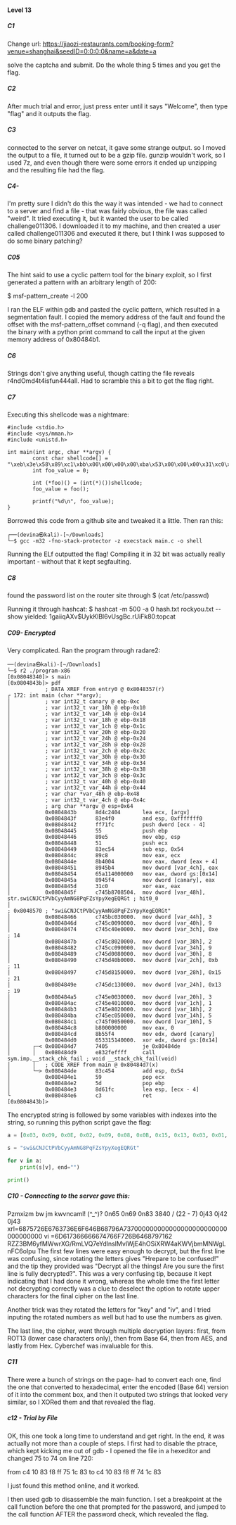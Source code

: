 #### Level 13

##### C1

Change url:
https://jiaozi-restaurants.com/booking-form?venue=shanghai&seedID=0:0:0:0&name=a&date=a

solve the captcha and submit. Do the whole thing 5 times and you get the flag.

##### C2

After much trial and error, just press enter until it says "Welcome", then type "flag" and it outputs the flag.

##### C3
connected to the server on netcat, it gave some strange output. so I moved the output to a file, it turned out to be a gzip file. gunzip wouldn't work, so I used 7z, and even though there were some errors it ended up unzipping and the resulting file had the flag.

##### C4-
I'm pretty sure I didn't do this the way it was intended - we had to connect to a server and find a file - that was fairly obvious, the file was called "weird". It tried executing it, but it wanted the user to be called challenge011306. I downloaded it to my machine, and then created a user called challenge011306 and executed it there, but I think I was supposed to do some binary patching?

##### C05
The hint said to use a cyclic pattern tool for the binary exploit, so I first generated a pattern with an arbitrary length of 200:

$ msf-pattern_create -l 200

I ran the ELF within gdb and pasted the cyclic pattern, which resulted in a segmentation fault. I copied the memory address of the fault and found the offset with the msf-pattern_offset command (-q flag), and then executed the binary with a python print command to call the input at the given memory address of 0x80484b1.

##### C6
Strings don't give anything useful, though catting the file reveals r4ndOmd4t4isfun444all. Had to scramble this a bit to get the flag right.

##### C7
Executing this shellcode was a nightmare:

```
#include <stdio.h>
#include <sys/mman.h>
#include <unistd.h>

int main(int argc, char **argv) {
        const char shellcode[] = "\xeb\x3e\x58\x89\xc1\xbb\x00\x00\x00\x00\xba\x53\x00\x00\x00\x31\xc0\x8a\x04\x19\x53\x51\x50\x89\xe1\xb8\x04\x00\x00\x00\xbb\x01\x00\x00\x00\x52\xba\x01\x00\x00\x00\xcd\x80\x5a\x59\x59\x5b\x43\x43\x4a\x75\xdb\xb8\x01\x00\x00\x00\xbb\x00\x00\x00\x00\xcd\x80\xe8\xbd\xff\xff\xff\x73\x68\x65\x6c\x6c\x63\x6f\x64\x65\x5f\x69\x73\x5f\x64\x61\x74\x61\x5f\x64\x61\x74\x61\x5f\x69\x73\x5f\x73\x68\x65\x6c\x6c\x63\x6f\x64\x65";
        int foo_value = 0;

        int (*foo)() = (int(*)())shellcode;
        foo_value = foo();

        printf("%d\n", foo_value);
}
```
Borrowed this code from a github site and tweaked it a little. Then ran this:
```
┌──(devina㉿kali)-[~/Downloads]
└─$ gcc -m32 -fno-stack-protector -z execstack main.c -o shell
```
Running the ELf outputted the flag! Compiling it in 32 bit was actually really important - without that it kept segfaulting.

##### C8
found the password list on the router site through $ (cat /etc/passwd)

Running it through hashcat: $ hashcat -m 500 -a 0 hash.txt rockyou.txt --show yielded: $1$gaiiqAXv$UykKlBl6vUsgBc.rUiFk80:topcat

##### C09- Encrypted
Very complicated. Ran the program through radare2:
```
──(devina㉿kali)-[~/Downloads]
└─$ r2 ./program-x86
[0x08048340]> s main
[0x0804843b]> pdf
            ; DATA XREF from entry0 @ 0x8048357(r)
┌ 172: int main (char **argv);
│           ; var int32_t canary @ ebp-0xc
│           ; var int32_t var_10h @ ebp-0x10
│           ; var int32_t var_14h @ ebp-0x14
│           ; var int32_t var_18h @ ebp-0x18
│           ; var int32_t var_1ch @ ebp-0x1c
│           ; var int32_t var_20h @ ebp-0x20
│           ; var int32_t var_24h @ ebp-0x24
│           ; var int32_t var_28h @ ebp-0x28
│           ; var int32_t var_2ch @ ebp-0x2c
│           ; var int32_t var_30h @ ebp-0x30
│           ; var int32_t var_34h @ ebp-0x34
│           ; var int32_t var_38h @ ebp-0x38
│           ; var int32_t var_3ch @ ebp-0x3c
│           ; var int32_t var_40h @ ebp-0x40
│           ; var int32_t var_44h @ ebp-0x44
│           ; var char *var_48h @ ebp-0x48
│           ; var int32_t var_4ch @ ebp-0x4c
│           ; arg char **argv @ esp+0x64
│           0x0804843b      8d4c2404       lea ecx, [argv]
│           0x0804843f      83e4f0         and esp, 0xfffffff0
│           0x08048442      ff71fc         push dword [ecx - 4]
│           0x08048445      55             push ebp
│           0x08048446      89e5           mov ebp, esp
│           0x08048448      51             push ecx
│           0x08048449      83ec54         sub esp, 0x54
│           0x0804844c      89c8           mov eax, ecx
│           0x0804844e      8b4004         mov eax, dword [eax + 4]
│           0x08048451      8945b4         mov dword [var_4ch], eax
│           0x08048454      65a114000000   mov eax, dword gs:[0x14]
│           0x0804845a      8945f4         mov dword [canary], eax
│           0x0804845d      31c0           xor eax, eax
│           0x0804845f      c745b8708504.  mov dword [var_48h], str.swiCNJCtPVbCyyAmNG8PqFZsYpyXegEQRGt ; hit0_0                                                                                              
│                                                                      ; 0x8048570 ; "swi&CNJCtPVbCyyAmNG8PqFZsYpyXegEQRGt"                                                                                   
│           0x08048466      c745bc030000.  mov dword [var_44h], 3
│           0x0804846d      c745c0090000.  mov dword [var_40h], 9
│           0x08048474      c745c40e0000.  mov dword [var_3ch], 0xe    ; 14
│           0x0804847b      c745c8020000.  mov dword [var_38h], 2
│           0x08048482      c745cc090000.  mov dword [var_34h], 9
│           0x08048489      c745d0080000.  mov dword [var_30h], 8
│           0x08048490      c745d40b0000.  mov dword [var_2ch], 0xb    ; 11
│           0x08048497      c745d8150000.  mov dword [var_28h], 0x15   ; 21
│           0x0804849e      c745dc130000.  mov dword [var_24h], 0x13   ; 19
│           0x080484a5      c745e0030000.  mov dword [var_20h], 3
│           0x080484ac      c745e4010000.  mov dword [var_1ch], 1
│           0x080484b3      c745e8020000.  mov dword [var_18h], 2
│           0x080484ba      c745ec050000.  mov dword [var_14h], 5
│           0x080484c1      c745f0050000.  mov dword [var_10h], 5
│           0x080484c8      b800000000     mov eax, 0
│           0x080484cd      8b55f4         mov edx, dword [canary]
│           0x080484d0      653315140000.  xor edx, dword gs:[0x14]
│       ┌─< 0x080484d7      7405           je 0x80484de
│       │   0x080484d9      e832feffff     call sym.imp.__stack_chk_fail ; void __stack_chk_fail(void)
│       │   ; CODE XREF from main @ 0x80484d7(x)
│       └─> 0x080484de      83c454         add esp, 0x54
│           0x080484e1      59             pop ecx
│           0x080484e2      5d             pop ebp
│           0x080484e3      8d61fc         lea esp, [ecx - 4]
└           0x080484e6      c3             ret
[0x0804843b]> 
```
The encrypted string is followed by some variables with indexes into the string, so running this python script gave the flag:
```python
a = [0x03, 0x09, 0x0E, 0x02, 0x09, 0x08, 0x0B, 0x15, 0x13, 0x03, 0x01, 0x02, 0x05, 0x05]

s = "swi&CNJCtPVbCyyAmNG8PqFZsYpyXegEQRGt"

for v in a:
    print(s[v], end="")

print()
```
##### C10 - Connecting to the server gave this:
Pzmxizm bw jm kwvncaml!
(^_^)?
0n65 0n69 0n83
3840 / (22 - 7)
0j43 0j42 0j43
xrl=6875726E6763736E6F646B68796A737000000000000000000000000000000000
vi =6D617366666674766F726B6468797162
RZZ3BM6yfMWwrXG/RmLVQ7eYdlnsIMvlWjE4hOSiXRW4aKWVjbmMNWgLnFC6oIpu
The first few lines were easy enough to decrypt, but the first line was confusing, since rotating the letters gives "Hrepare to be confused!" and the tip they provided was "Decrypt all the things! Are you sure the first line is fully decrypted?". This was a very confusing tip, because it kept indicating that I had done it wrong, whereas the whole time the first letter not decrypting correctly was a clue to deselect the option to rotate upper characters for the final cipher on the last line.

Another trick was they rotated the letters for "key" and "iv", and I tried inputing the rotated numbers as well but had to use the numbers as given.

The last line, the cipher, went through multiple decryption layers: first, from ROT13 (lower case characters only), then from Base 64, then from AES, and lastly from Hex. Cyberchef was invaluable for this.

##### C11
There were a bunch of strings on the page- had to convert each one, find the one that converted to hexadecimal, enter the encoded (Base 64) version of it into the comment box, and then it outputed two strings that looked very similar, so I XORed them and that revealed the flag.

##### c12 - Trial by File
OK, this one took a long time to understand and get right. In the end, it was actually not more than a couple of steps. I first had to disable the ptrace, which kept kicking me out of gdb - I opened the file in a hexeditor and changed 75 to 74 on line 720:

from c4 10 83 f8 ff 75 1c 83 to c4 10 83 f8 ff 74 1c 83

I just found this method online, and it worked.

I then used gdb to disassemble the main function. I set a breakpoint at the call function before the one that prompted for the password, and jumped to the call function AFTER the password check, which revealed the flag.

